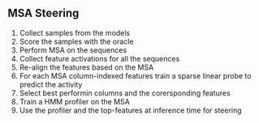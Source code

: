 ## MSA Steering




1) Collect samples from the models 
2) Score the samples with the oracle
3) Perform MSA on the sequences
4) Collect feature activations for all the sequences
5) Re-align the features based on the MSA
6) For each MSA column-indexed features train a sparse linear probe to predict the activity
7) Select best performin columns and the corersponding features
8) Train a HMM profiler on the MSA
9) Use the profiler and the top-features at inference time for steering





